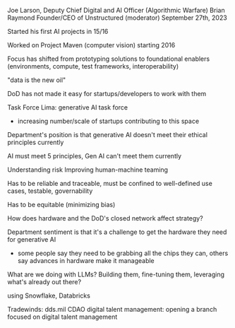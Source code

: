 Joe Larson, Deputy Chief Digital and AI Officer (Algorithmic Warfare)
Brian Raymond Founder/CEO of Unstructured (moderator)
September 27th, 2023

Started his first AI projects in 15/16

Worked on Project Maven (computer vision) starting 2016

Focus has shifted from prototyping solutions to foundational enablers (environments, compute, test frameworks, interoperability)

"data is the new oil"

DoD has not made it easy for startups/developers to work with them

Task Force Lima: generative AI task force
 - increasing number/scale of startups contributing to this space

Department's position is that generative AI doesn't meet their ethical principles currently

AI must meet 5 principles, Gen AI can't meet them currently

Understanding risk
Improving human-machine teaming

Has to be reliable and traceable, must be confined to well-defined use cases, testable, governability

Has to be equitable (minimizing bias)

How does hardware and the DoD's closed network affect strategy?

Department sentiment is that it's a challenge to get the hardware they need for generative AI
 - some people say they need to be grabbing all the chips they can, others say advances in hardware make it manageable

What are we doing with LLMs? Building them, fine-tuning them, leveraging what's already out there?

using Snowflake, Databricks

Tradewinds:
dds.mil
CDAO digital talent management: opening a branch focused on digital talent management
